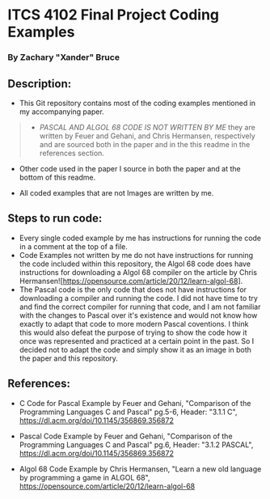 # ITCS 4102 Final Project Coding Examples
### By Zachary "Xander" Bruce

## Description:

- This Git repository contains most of the coding examples mentioned in my accompanying paper.

> - *PASCAL AND ALGOL 68 CODE IS NOT WRITTEN BY ME* they are written by Feuer and Gehani, and Chris Hermansen, respectively and are sourced both in the paper and in the this readme in the references section.

- Other code used in the paper I source in both the paper and at the bottom of this readme.

- All coded examples that are not Images are written by me.

## Steps to run code:

- Every single coded example by me has instructions for running the code in a comment at the top of a file.
- Code Examples not written by me do not have instructions for running the code included within this repository, the Algol 68 code does have instructions for downloading a Algol 68 compiler on the article by Chris Hermansen![https://opensource.com/article/20/12/learn-algol-68].
- The Pascal code is the only code that does not have instructions for downloading a compiler and running the code. I did not have time to try and find the correct compiler for running that code, and I am not familiar with the changes to Pascal over it's existence and would not know how exactly to adapt that code to more modern Pascal coventions. I think this would also defeat the purpose of trying to show the code how it once was represented and practiced at a certain point in the past. So I decided not to adapt the code and simply show it as an image in both the paper and this repository.

## References:

- C Code for Pascal Example by Feuer and Gehani, "Comparison of the Programming Languages C and Pascal" pg.5-6, Header: "3.1.1 C", https://dl.acm.org/doi/10.1145/356869.356872

- Pascal Code Example by Feuer and Gehani, "Comparison of the Programming Languages C and Pascal" pg.6, Header: "3.1.2 PASCAL", https://dl.acm.org/doi/10.1145/356869.356872

- Algol 68 Code Example by Chris Hermansen, "Learn a new old language by programming a game in ALGOL 68", https://opensource.com/article/20/12/learn-algol-68
